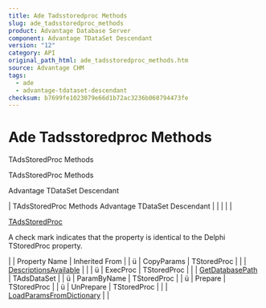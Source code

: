 ```yaml
---
title: Ade Tadsstoredproc Methods
slug: ade_tadsstoredproc_methods
product: Advantage Database Server
component: Advantage TDataSet Descendant
version: "12"
category: API
original_path_html: ade_tadsstoredproc_methods.htm
source: Advantage CHM
tags:
  - ade
  - advantage-tdataset-descendant
checksum: b7699fe1023079e66d1b72ac3236b060794473fe
---
```


# Ade Tadsstoredproc Methods

TAdsStoredProc Methods

TAdsStoredProc Methods

Advantage TDataSet Descendant

| TAdsStoredProc Methods  Advantage TDataSet Descendant |  |  |  |  |

[TAdsStoredProc](ade_tadsstoredproc.md)

A check mark indicates that the property is identical to the Delphi TStoredProc property.

|  | Property Name | Inherited From |
| ü | CopyParams | TStoredProc |
|  | [DescriptionsAvailable](ade_descriptionsavailable.md) |  |
| ü | ExecProc | TStoredProc |
|  | [GetDatabasePath](ade_getdatabasepath.md) | TAdsDataSet |
| ü | ParamByName | TStoredProc |
| ü | Prepare | TStoredProc |
| ü | UnPrepare | TStoredProc |
|  | [LoadParamsFromDictionary](ade_loadparamsfromdictionary.md) |  |
